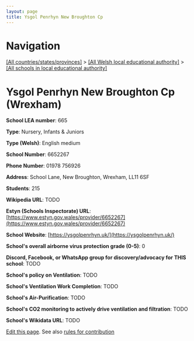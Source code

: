 ```yaml
---
layout: page
title: Ysgol Penrhyn New Broughton Cp
---
```

# Navigation

[[All countries/states/provinces]](../../..) > [[All Welsh local educational authority]](../..) > [[All schools in local educational authority]](..)

# Ysgol Penrhyn New Broughton Cp (Wrexham)

**School LEA number**: 665

**Type**: Nursery, Infants & Juniors

**Type (Welsh)**: English medium

**School Number**: 6652267

**Phone Number**: 01978 756926

**Address**: School Lane, New Broughton, Wrexham, LL11 6SF

**Students**: 215

**Wikipedia URL**: TODO

**Estyn (Schools Inspectorate) URL**: [https://www.estyn.gov.wales/provider/6652267](https://www.estyn.gov.wales/provider/6652267)

**School Website**: [https://ysgolpenrhyn.uk/](https://ysgolpenrhyn.uk/)

**School's overall airborne virus protection grade (0-5)**: 0

**Discord, Facebook, or WhatsApp group for discovery/advocacy for THIS school**: TODO

**School's policy on Ventilation**: TODO

**School's Ventilation Work Completion**: TODO

**School's Air-Purification**: TODO

**School's CO2 monitoring to actively drive ventilation and filtration**: TODO

**School's Wikidata URL**: TODO




[Edit this page](https://github.com/ventilate-schools/Wales/edit/prif/./Wrexham/Ysgol_Penrhyn_New_Broughton_Cp.md). See also [rules for contribution](../../../contribution-rules/)